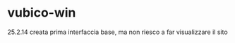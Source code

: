 vubico-win
==========
25.2.14
creata prima interfaccia base, ma non riesco a far visualizzare il sito
